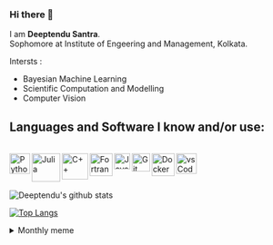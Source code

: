 ### Hi there 👋

I am **Deeptendu Santra**.
<br>Sophomore at Institute of Engeering and Management, Kolkata.

Intersts :
- Bayesian Machine Learning 
- Scientific Computation and Modelling 
- Computer Vision 

## Languages and Software I know and/or use:
<br/>
<img align="left" alt="Python" width="36px" src="https://user-images.githubusercontent.com/55111154/100546857-8ba9c700-3289-11eb-9627-ae469441946b.png" />

<img align="left" alt="Julia" width="50px" src="https://user-images.githubusercontent.com/55111154/100548941-f9f48680-3295-11eb-9d74-c272f92a50d4.png" />


<img align="left" alt="C++" width="46px" src="https://user-images.githubusercontent.com/55111154/100549944-5f4b7600-329c-11eb-8d47-a3d5f47bd248.png" />

<img align="left" alt="Fortran" width="40px" src= "https://user-images.githubusercontent.com/55111154/100549205-91a6a480-3297-11eb-8293-1179d4271612.png"/>

<img align="left" alt="Java" width="28px" src= "https://user-images.githubusercontent.com/55111154/100549990-ab96b600-329c-11eb-865d-419e80f8b710.png"/>

<img align="left" alt="Git" width="32px" src= "https://user-images.githubusercontent.com/55111154/100549956-74280980-329c-11eb-8b47-62b3ea97e5ca.png"/>

<img align="left" alt="Docker" width="40px" src= "https://user-images.githubusercontent.com/55111154/100550295-06311180-329f-11eb-9e5f-ec3ab98ab403.png"/>

<img align="left" alt="vsCode" width="36px" src= "https://user-images.githubusercontent.com/55111154/100549504-41304680-3299-11eb-811c-570aae79deba.png"/>

<br/>
<br/>
<br/>

![Deeptendu's github stats](https://github-readme-stats.vercel.app/api?username=DSantra92&count_private=true&show_icons=True&theme=gotham)

[![Top Langs](https://github-readme-stats.vercel.app/api/top-langs/?username=DSantra92&hide=MATLAB)](https://github.com/anuraghazra/github-readme-stats)

<details>
<summary>Monthly meme</summary>

**My month in a meme** :
<br>

<img align="left" width = 400 src ="https://user-images.githubusercontent.com/55111154/100550259-b7837780-329e-11eb-8363-0479996b706f.jpg">
</details>